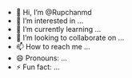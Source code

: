 - 👋 Hi, I’m @Rupchanmd
- 👀 I’m interested in ...
- 🌱 I’m currently learning ...
- 💞️ I’m looking to collaborate on ...
- 📫 How to reach me ...
- 😄 Pronouns: ...
- ⚡ Fun fact: ...

<!---
Rupchanmd/Rupchanmd is a ✨ special ✨ repository because its `README.md` (this file) appears on your GitHub profile.
You can click the Preview link to take a look at your changes.
--->
